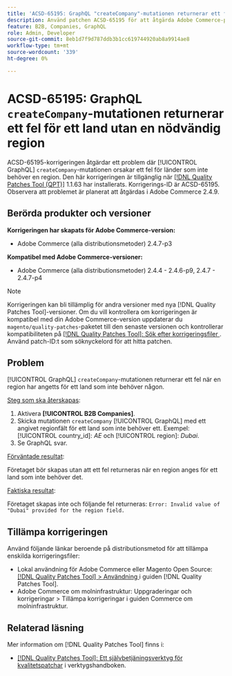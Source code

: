 ```yaml
---
title: 'ACSD-65195: GraphQL "createCompany"-mutationen returnerar ett fel för ett land utan en obligatorisk region'
description: Använd patchen ACSD-65195 för att åtgärda Adobe Commerce-problemet där mutationen GraphQL"createCompany" genererar ett fel för länder som inte behöver en region.
feature: B2B, Companies, GraphQL
role: Admin, Developer
source-git-commit: 8eb1d7f9d787ddb3b1cc619744920ab8a9914ae8
workflow-type: tm+mt
source-wordcount: '339'
ht-degree: 0%

---
```



# ACSD-65195: GraphQL `createCompany`-mutationen returnerar ett fel för ett land utan en nödvändig region

ACSD-65195-korrigeringen åtgärdar ett problem där [!UICONTROL GraphQL] `createCompany`-mutationen orsakar ett fel för länder som inte behöver en region. Den här korrigeringen är tillgänglig när [[!DNL Quality Patches Tool (QPT)]](/help/tools/quality-patches-tool/quality-patches-tool-to-self-serve-quality-patches.md) 1.1.63 har installerats. Korrigerings-ID är ACSD-65195. Observera att problemet är planerat att åtgärdas i Adobe Commerce 2.4.9.

## Berörda produkter och versioner

**Korrigeringen har skapats för Adobe Commerce-version:**

* Adobe Commerce (alla distributionsmetoder) 2.4.7-p3

**Kompatibel med Adobe Commerce-versioner:**

* Adobe Commerce (alla distributionsmetoder) 2.4.4 - 2.4.6-p9, 2.4.7 - 2.4.7-p4

>[!NOTE]
>
>Korrigeringen kan bli tillämplig för andra versioner med nya [!DNL Quality Patches Tool]-versioner. Om du vill kontrollera om korrigeringen är kompatibel med din Adobe Commerce-version uppdaterar du `magento/quality-patches`-paketet till den senaste versionen och kontrollerar kompatibiliteten på [[!DNL Quality Patches Tool]: Sök efter korrigeringsfiler ](https://experienceleague.adobe.com/tools/commerce-quality-patches/index.html). Använd patch-ID:t som söknyckelord för att hitta patchen.

## Problem

[!UICONTROL GraphQL] `createCompany`-mutationen returnerar ett fel när en region har angetts för ett land som inte behöver någon.

<u>Steg som ska återskapas</u>:

1. Aktivera **[!UICONTROL B2B Companies]**.
1. Skicka mutationen `createCompany` [!UICONTROL GraphQL] med ett angivet regionfält för ett land som inte behöver ett. Exempel: [!UICONTROL country_id]: *AE* och [!UICONTROL region]: *Dubai*.
1. Se GraphQL svar.

<u>Förväntade resultat</u>:

Företaget bör skapas utan att ett fel returneras när en region anges för ett land som inte behöver det.

<u>Faktiska resultat</u>:

Företaget skapas inte och följande fel returneras:
`Error: Invalid value of "Dubai" provided for the region field.`

## Tillämpa korrigeringen

Använd följande länkar beroende på distributionsmetod för att tillämpa enskilda korrigeringsfiler:

* Lokal användning för Adobe Commerce eller Magento Open Source: [[!DNL Quality Patches Tool] > Användning ](/help/tools/quality-patches-tool/usage.md) i guiden [!DNL Quality Patches Tool].
* Adobe Commerce om molninfrastruktur: Uppgraderingar och korrigeringar > Tillämpa korrigeringar i guiden Commerce om molninfrastruktur.

## Relaterad läsning

Mer information om [!DNL Quality Patches Tool] finns i:

* [[!DNL Quality Patches Tool]: Ett självbetjäningsverktyg för kvalitetspatchar](/help/tools/quality-patches-tool/quality-patches-tool-to-self-serve-quality-patches.md) i verktygshandboken.
